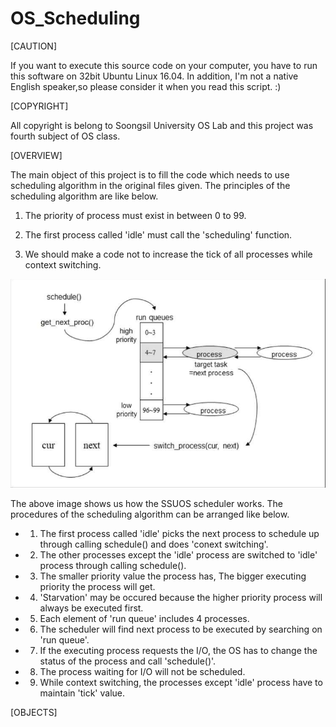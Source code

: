 # OS_Scheduling

[CAUTION]

If you want to execute this source code on your computer, you have to run this software on 32bit Ubuntu Linux 16.04.
In addition, I'm not a native English speaker,so please consider it when you read this script. :)

[COPYRIGHT]

All copyright is belong to Soongsil University OS Lab and this project was fourth subject of OS class.

[OVERVIEW]

The main object of this project is to fill the code which needs to use scheduling algorithm in the original files given.
The principles of the scheduling algorithm are like below.

1. The priority of process must exist in between 0 to 99.

2. The first process called 'idle' must call the 'scheduling' function.

3. We should make a code not to increase the tick of all processes while context switching.

![scheduling.png](./image/scheduling.png)

The above image shows us how the SSUOS scheduler works. The procedures of the scheduling algorithm can be arranged like below.

* 1. The first process called 'idle' picks the next process to schedule up through calling schedule() and does 'conext 
     switching'.
     
* 2. The other processes except the 'idle' process are switched to 'idle' process through calling schedule().

* 3. The smaller priority value the process has, The bigger executing priority the process will get.

* 4. 'Starvation' may be occured because the higher priority process will always be executed first.

* 5. Each element of 'run queue' includes 4 processes.

* 6. The scheduler will find next process to be executed by searching on 'run queue'.

* 7. If the executing process requests the I/O, the OS has to change the status of the process and call 'schedule()'.

* 8. The process waiting for I/O will not be scheduled.

* 9. While context switching, the processes except 'idle' process have to maintain 'tick' value.

[OBJECTS]
